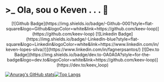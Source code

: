 # >_ Ola, sou o Keven . . . 👋

<p align="center">
[![Github Badge](https://img.shields.io/badge/-Github-000?style=flat-square&logo=Github&logoColor=white&link=https://github.com/keev-loop)](https://github.com/keev-loop)
[![Linkedin Badge](https://img.shields.io/badge/-LinkedIn-blue?style=flat-square&logo=Linkedin&logoColor=white&link=https://www.linkedin.com/in/keven-lopes-silva//)](https://www.linkedin.com/in/fagnerpsantos/)
[![Dev.to Badge](https://img.shields.io/badge/dev.to-0A0A0A?style=for-the-badge&logo=dev.to&logoColor=white&link=https://github.com/keev-loop)](https://dev.to/keev_loop)
</p>


[![Anurag's GitHub stats](https://github-readme-stats.vercel.app/api?username=keev-loop&show_icons=true&theme=tokyonight)](https://github.com/anuraghazra/github-readme-stats)[![Top Langs](https://github-readme-stats.vercel.app/api/top-langs/?username=keev-loop&theme=tokyonight&layout=compact)](https://github.com/anuraghazra/github-readme-stats)


